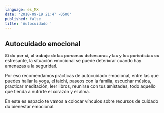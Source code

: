 ```yaml
---
language: es_MX
date: '2018-09-19 21:47 -0500'
published: false
title: 'Autocuidado '
---
```

## Autocuidado emocional

Si de por si, el trabajo de las personas defensoras y las y los periodistas es estresante, la situación emocional se puede deteriorar cuando hay amenazas a la seguridad.

Por eso recomendamos prácticas de autocuidado emocional, entre las que puedes hallar la yoga, el taichi, paseos con la familia, escuchar música, practicar meditación, leer libros, reunirse con tus amistades, todo aquello que tienda a nutrirte el corazón y el alma.

En este es espacio te vamos a colocar vínculos sobre recursos de cuidado du bienestar emocional.


